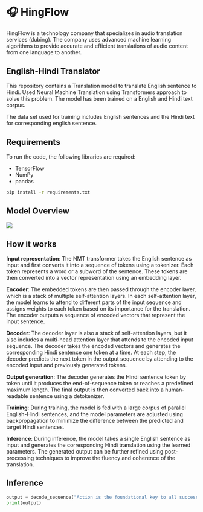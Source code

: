
# 🎧 HingFlow

HingFlow is a technology company that specializes in audio translation services (dubing). The company uses advanced machine learning algorithms to provide accurate and efficient translations of audio content from one language to another.

## English-Hindi Translator
This repository contains a Translation model to translate English sentence to Hindi. Used Neural Machine Translation using Transformers approach to solve this problem. The model has been trained on a English and Hindi text corpus.

The data set used for training includes English sentences and the Hindi text for corresponding english sentence.

## Requirements
To run the code, the following libraries are required:
- TensorFlow
- NumPy
- pandas

```bash
pip install -r requirements.txt
```

## Model Overview 
<img src="https://github.com/SRDdev/HingFlow/blob/97391e08e7b3f11b2751ad9f02b2c261f019190c/translator.png">

## How it works
**Input representation**: The NMT transformer takes the English sentence as input and first converts it into a sequence of tokens using a tokenizer. Each token represents a word or a subword of the sentence. These tokens are then converted into a vector representation using an embedding layer.

**Encoder**: The embedded tokens are then passed through the encoder layer, which is a stack of multiple self-attention layers. In each self-attention layer, the model learns to attend to different parts of the input sequence and assigns weights to each token based on its importance for the translation. The encoder outputs a sequence of encoded vectors that represent the input sentence.

**Decoder**: The decoder layer is also a stack of self-attention layers, but it also includes a multi-head attention layer that attends to the encoded input sequence. The decoder takes the encoded vectors and generates the corresponding Hindi sentence one token at a time. At each step, the decoder predicts the next token in the output sequence by attending to the encoded input and previously generated tokens.

**Output generation**: The decoder generates the Hindi sentence token by token until it produces the end-of-sequence token or reaches a predefined maximum length. The final output is then converted back into a human-readable sentence using a detokenizer.

**Training**: During training, the model is fed with a large corpus of parallel English-Hindi sentences, and the model parameters are adjusted using backpropagation to minimize the difference between the predicted and target Hindi sentences.

**Inference**: During inference, the model takes a single English sentence as input and generates the corresponding Hindi translation using the learned parameters. The generated output can be further refined using post-processing techniques to improve the fluency and coherence of the translation.

## Inference
```python 
output = decode_sequence("Action is the foundational key to all success.")
print(output)
```


